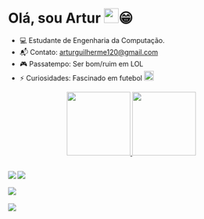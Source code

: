  # Olá, sou Artur <img src="https://raw.githubusercontent.com/kaueMarques/kaueMarques/master/hi.gif" width="30px">:grin: 
 
 - :computer: Estudante de Engenharia da Computação.
 - 📬 Contato: arturguilherme120@gmail.com
 - 🎮 Passatempo: Ser bom/ruim em LOL
 - ⚡ Curiosidades: Fascinado em futebol <img src="https://cdn.icon-icons.com/icons2/104/PNG/256/real_madrid_footballteam_18009.png" width="20px">

<div align="center">
      <a href="https://github.com/ArtyGui">
      <img  height="130em" src="https://github-readme-stats.vercel.app/api?username=ArtyGui&show_icons=true&theme=github_dark"/>
      <img height="130em" src="https://github-readme-stats.vercel.app/api/top-langs/?username=ArtyGui&langs_count=8&theme=github_dark"/>
  </div>
   
  ##
  
  <div>
     <img  align="left" src="https://mir-s3-cdn-cf.behance.net/project_modules/max_1200/52a74048376295.589658726148d.gif"/>
      <a href="https://www.instagram.com/a.guilhermee_/" target="_blank"><img src="https://img.shields.io/badge/-Instagram-%23E4405F?style=for-the-badge&logo=instagram&logoColor=white" target="_blank"></a><br><br>
    <a href="https://www.linkedin.com/in/artur-guilherme-56b579180/"><img src="https://img.shields.io/badge/-LinkedIn-%230077B5?style=for-the-badge&logo=linkedin&logoColor=white" target="_blank"></a><br><br>
    <a href="mailto:arturguilherme120@gmail.com"><img src="https://img.shields.io/badge/Gmail-D14836?style=for-the-badge&logo=gmail&logoColor=white" target="_blank"></a>
  </div>
